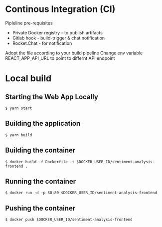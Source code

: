 # Continous Integration (CI)

Pipleline pre-requisites
- Private Docker registry - to publish artifacts
- Gitlab hook - build-trigger & chat notification
- Rocket.Chat - for notification

Adopt the file according to your build pipeline
Change env variable REACT_APP_API_URL to point to differnt API endpoint 
# Local build

## Starting the Web App Locally
` $ yarn start `

## Building the application
` $ yarn build `

## Building the container
` $ docker build -f Dockerfile -t $DOCKER_USER_ID/sentiment-analysis-frontend . `

## Running the container
` $ docker run -d -p 80:80 $DOCKER_USER_ID/sentiment-analysis-frontend `

## Pushing the container ###
` $ docker push $DOCKER_USER_ID/sentiment-analysis-frontend `


